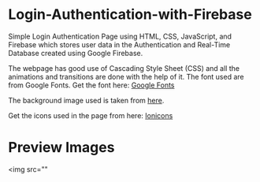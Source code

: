 # Login-Authentication-with-Firebase

Simple Login Authentication Page using HTML, CSS, JavaScript, and Firebase which stores user data in the Authentication and Real-Time Database created using Google Firebase.

The webpage has good use of Cascading Style Sheet (CSS) and all the animations and transitions are done with the help of it. The font used are from Google Fonts.
Get the font here:
<a href="https://fonts.google.com/">Google Fonts</a>

The background image used is taken from <a href="https://wall.alphacoders.com/big.php?i=1239346">here</a>.

Get the icons used in the page from here:
<a href="https://ionic.io/ionicons">Ionicons</a>

# Preview Images
<img src=""
